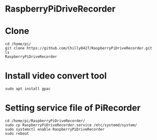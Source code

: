 # RaspberryPiDriveRecorder
# Clone
```
cd /home/pi/
git clone https://github.com/Chilly0427/RaspberryPiDriveRecorder.git 
ls
RaspberryPiDriveRecorder
```

# Install video convert tool
```
sudo apt install gpac
```

# Setting service file of PiRecorder
```
cd /home/pi/RaspberryPiDriveRecorder/
sudo cp RaspberryPiDriveRecorder.service /etc/systemd/system/
sudo systemctl enable RaspberryPiDriveRecorder
sudo reboot
```

